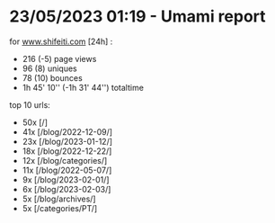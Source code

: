 # 23/05/2023 01:19 - Umami report
for www.shifeiti.com [24h] :

 - 216 (-5) page views
 - 96 (8) uniques
 - 78 (10) bounces
 - 1h 45' 10'' (-1h 31' 44'') totaltime


top 10 urls:
 - 50x [/]
 - 41x [/blog/2022-12-09/]
 - 23x [/blog/2023-01-12/]
 - 18x [/blog/2022-12-22/]
 - 12x [/blog/categories/]
 - 11x [/blog/2022-05-07/]
 - 9x [/blog/2023-02-01/]
 - 6x [/blog/2023-02-03/]
 - 5x [/blog/archives/]
 - 5x [/categories/PT/]


